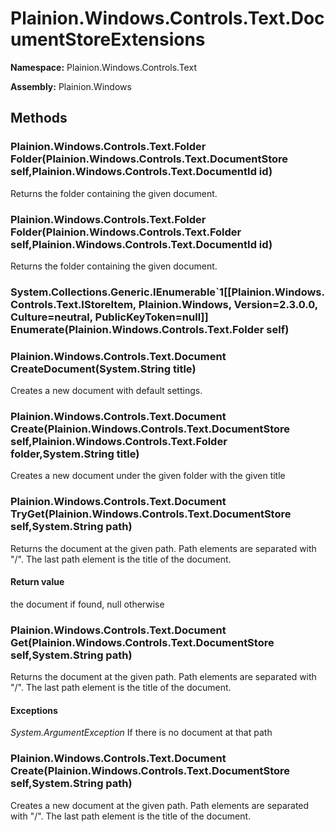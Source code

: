 
# Plainion.Windows.Controls.Text.DocumentStoreExtensions

**Namespace:** Plainion.Windows.Controls.Text

**Assembly:** Plainion.Windows


## Methods

### Plainion.Windows.Controls.Text.Folder Folder(Plainion.Windows.Controls.Text.DocumentStore self,Plainion.Windows.Controls.Text.DocumentId id)

Returns the folder containing the given document.

### Plainion.Windows.Controls.Text.Folder Folder(Plainion.Windows.Controls.Text.Folder self,Plainion.Windows.Controls.Text.DocumentId id)

Returns the folder containing the given document.

### System.Collections.Generic.IEnumerable`1[[Plainion.Windows.Controls.Text.IStoreItem, Plainion.Windows, Version=2.3.0.0, Culture=neutral, PublicKeyToken=null]] Enumerate(Plainion.Windows.Controls.Text.Folder self)

### Plainion.Windows.Controls.Text.Document CreateDocument(System.String title)

Creates a new document with default settings.

### Plainion.Windows.Controls.Text.Document Create(Plainion.Windows.Controls.Text.DocumentStore self,Plainion.Windows.Controls.Text.Folder folder,System.String title)

Creates a new document under the given folder with the given title

### Plainion.Windows.Controls.Text.Document TryGet(Plainion.Windows.Controls.Text.DocumentStore self,System.String path)

Returns the document at the given path. Path elements are separated with "/". The last path element is the title of the document.

#### Return value

the document if found, null otherwise

### Plainion.Windows.Controls.Text.Document Get(Plainion.Windows.Controls.Text.DocumentStore self,System.String path)

Returns the document at the given path. Path elements are separated with "/". The last path element is the title of the document.

#### Exceptions

*System.ArgumentException*
If there is no document at that path

### Plainion.Windows.Controls.Text.Document Create(Plainion.Windows.Controls.Text.DocumentStore self,System.String path)

Creates a new document at the given path. Path elements are separated with "/". The last path element is the title of the document.
